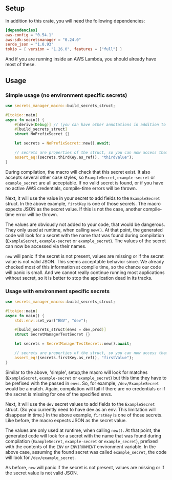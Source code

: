 ## Setup

In addition to this crate, you will need the following dependencies:

```toml
[dependencies]
aws-config = "0.54.1"
aws-sdk-secretsmanager = "0.24.0"
serde_json = "1.0.93"
tokio = { version = "1.26.0", features = ["full"] }
```

And if you are running inside an AWS Lambda, you should already have most of these.

## Usage

### Simple usage (no environment specific secrets)

```rust
use secrets_manager_macro::build_secrets_struct;

#[tokio::main]
async fn main() {
    #[derive(Debug)] // (you can have other annotations in addition to build_secrets_struct)
    #[build_secrets_struct]
    struct NoPrefixSecret {}

    let secrets = NoPrefixSecret::new().await;

    // secrets are properties of the struct, so you can now access them
    assert_eq!(secrets.thirdKey.as_ref(), "thirdValue");
}
```

During compilation, the macro will check that this secret exist. It also accepts several other case styles, so `ExampleSecret`, `example-secret` or `example_secret`
are all acceptable. If no valid secret is found, or if you have no active AWS credentials, compile-time errors will be thrown.

Next, it will use the value in your secret to add fields to the `ExampleSecret` struct. In the above example, `firstKey` is one of those
secrets. The macro expects JSON as the secret value. If this is not the case, another compile-time error will be thrown.

The values are obviously not added to your code, that would be dangerous. They only used at runtime, when calling `new()`. 
At that point, the generated code will look for a secret with the name that was found during compilation (`ExampleSecret`, `example-secret` or `example_secret`).
The values of the secret can now be accessed via their names.

`new` will panic if the secret is not present, values are missing or if the secret value is not valid JSON.
This seems acceptable behavior since. We already checked most of this information at compile time, so the chance our code will panic is small.
And we cannot really continue running most applications without secret, so it is better to stop the application dead in its tracks.

### Usage with environment specific secrets

```rust
use secrets_manager_macro::build_secrets_struct;

#[tokio::main]
async fn main() {
    std::env::set_var("ENV", "dev");

    #[build_secrets_struct(envs = dev,prod)]
    struct SecretManagerTestSecret {}

    let secrets = SecretManagerTestSecret::new().await;

    // secrets are properties of the struct, so you can now access them
    assert_eq!(secrets.firstKey.as_ref(), "firstValue");
}
```

Similar to the above, 'simple', setup,the macro will look for matches (`ExampleSecret`, `example-secret` or `example_secret`) but this
time they have to be prefixed with the passed in `envs`. So, for example, `/dev/ExampleSecret` would be a match.
Again, compilation will fail if there are no credentials or if the secret is missing for one of the specified envs.

Next, it will use the `dev` secret values to add fields to the `ExampleSecret` struct. (So you currently need to have dev as an env. This limitation will disappear in time.)
In the above example, `firstKey` is one of those secrets. Like before, the macro expects JSON as the secret value.

The values are only used at runtime, when calling `new()`. At that point, the generated code will look for a secret with the name that
was found during compilation (`ExampleSecret`, `example-secret` or `example_secret`), prefixed with the contents of the `ENV` _or_ `ENVIRONMENT` environment variable.
In the above case, assuming the found secret was called `example_secret`, the code will look for `/dev/example_secret`. 

As before, `new` will panic if the secret is not present, values are missing or if the secret value is not valid JSON.
